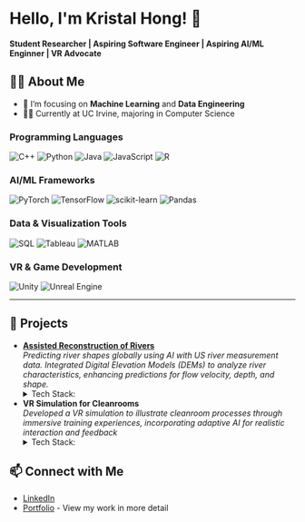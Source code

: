 # Hello, I'm Kristal Hong! 👋

**Student Researcher | Aspiring Software Engineer | Aspiring AI/ML Enginner | VR Advocate**

## 👨‍💻 About Me
- 🌱 I’m focusing on **Machine Learning** and **Data Engineering**
- 🧑‍🎓 Currently at UC Irvine, majoring in Computer Science

### Programming Languages
![C++](https://img.shields.io/badge/C++-00599C?style=for-the-badge&logo=cplusplus&logoColor=white)
![Python](https://img.shields.io/badge/Python-3776AB?style=for-the-badge&logo=python&logoColor=white)
![Java](https://img.shields.io/badge/Java-007396?style=for-the-badge&logo=java&logoColor=white)
![JavaScript](https://img.shields.io/badge/JavaScript-F7DF1E?style=for-the-badge&logo=javascript&logoColor=black)
![R](https://img.shields.io/badge/R-276DC3?style=for-the-badge&logo=r&logoColor=white)

### AI/ML Frameworks
![PyTorch](https://img.shields.io/badge/PyTorch-EE4C2C?style=for-the-badge&logo=pytorch&logoColor=white)
![TensorFlow](https://img.shields.io/badge/TensorFlow-FF6F00?style=for-the-badge&logo=tensorflow&logoColor=white)
![scikit-learn](https://img.shields.io/badge/scikit--learn-F7931E?style=for-the-badge&logo=scikit-learn&logoColor=black)
![Pandas](https://img.shields.io/badge/Pandas-150458?style=for-the-badge&logo=pandas&logoColor=white)

### Data & Visualization Tools
![SQL](https://img.shields.io/badge/SQL-4479A1?style=for-the-badge&logo=postgresql&logoColor=white)
![Tableau](https://img.shields.io/badge/Tableau-E97627?style=for-the-badge&logo=tableau&logoColor=white)
![MATLAB](https://img.shields.io/badge/MATLAB-0076A8?style=for-the-badge&logo=mathworks&logoColor=white)

### VR & Game Development
![Unity](https://img.shields.io/badge/Unity-FFFFFF?style=for-the-badge&logo=unity&logoColor=black)
![Unreal Engine](https://img.shields.io/badge/Unreal-313131?style=for-the-badge&logo=unreal-engine&logoColor=white)

---


## 🌟 Projects
- **[Assisted Reconstruction of Rivers](https://github.com/geothara-team-1A/geothara-ai-studio)**  
   *Predicting river shapes globally using AI with US river measurement data. Integrated Digital Elevation Models (DEMs) to analyze river characteristics, enhancing predictions for flow velocity, depth, and shape.*  
   <details>
   <summary>Tech Stack:</summary>
   Python, PyTorch, Pandas, DEM, Shapefiles
   </details>
- **VR Simulation for Cleanrooms**  
   *Developed a VR simulation to illustrate cleanroom processes through immersive training experiences, incorporating adaptive AI for realistic interaction and feedback*
   <details>
   <summary>Tech Stack:</summary>
   HyperSkill, VR headset compatibility
   </details>



## 📫 Connect with Me
- [LinkedIn](www.linkedin.com/in/kristalhong)
- [Portfolio](https://yourwebsite.com) - View my work in more detail

<!---
KHONG707/KHONG707 is a ✨ special ✨ repository because its `README.md` (this file) appears on your GitHub profile.
You can click the Preview link to take a look at your changes.
--->
